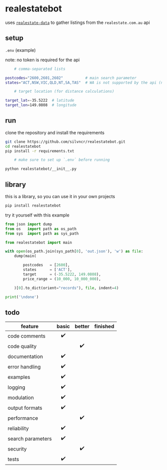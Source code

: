 # realestatebot

uses [`realestate-data`](https://github.com/storerjeremy/realestate-data) to gather listings from the `realestate.com.au` api

## setup

`.env` (example)

note: no token is required for the api

```sh
    # comma-separated lists

postcodes="2600,2601,2602"          # main search parameter
states="ACT,NSW,VIC,QLD,NT,SA,TAS"  # WA is not supported by the api (not sure why)

    # target location (for distance calculations)

target_lat=-35.5222  # latitude
target_lon=149.0808  # longitude
```

## run

clone the repository and install the requirements

```sh
git clone https://github.com/silvncr/realestatebot.git
cd realestatebot
pip install -r requirements.txt

    # make sure to set up `.env` before running

python realestatebot/__init__.py
```

## library

this is a library, so you can use it in your own projects

```sh
pip install realestatebot
```

try it yourself with this example

```python
from json import dump
from os   import path as os_path
from sys  import path as sys_path

from realestatebot import main

with open(os_path.join(sys_path[0], 'out.json'), 'w') as file:
    dump(main(

        postcodes   = [2600],
        states      = ['ACT'],
        target      = (-35.5222, 149.0808),
        price_range = (10_000, 10_000_000),

    )[0].to_dict(orient="records"), file, indent=4)

print('\ndone')
```

## todo

| feature | basic | better | finished |
|---|:-:|:-:|:-:|
| code comments | ✔️ | | |
| code quality | | ✔️ | |
| documentation | ✔️ | | |
| error handling | ✔️ | | |
| examples | ✔️ | | |
| logging | ✔️ | | |
| modulation | ✔️ | | |
| output formats | ✔️ | | |
| performance | | ✔️ | |
| reliability | ✔️ | | |
| search parameters | ✔️ | | |
| security | | ✔️ | |
| tests | ✔️ | | |
